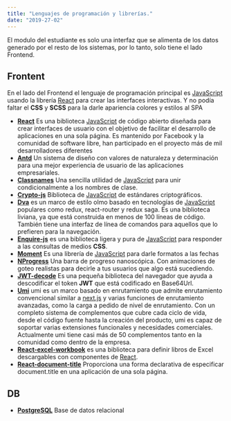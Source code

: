```yaml
---
title: "Lenguajes de programación y librerías."
date: "2019-27-02"
---
```


El modulo del estudiante es solo una interfaz que se alimenta de los datos generado por el resto de los sistemas, por lo tanto, solo tiene el lado Frontend.

## Frontent
En el lado del Frontend el lenguaje de programación principal es [JavaScript] usando la librería [React] para crear las interfaces interactivas. Y no podía faltar el **CSS** y **SCSS** para la darle apariencia colores y estilos al SPA

* **[React]** Es una biblioteca [JavaScript] de código abierto diseñada para crear interfaces de usuario con el objetivo de facilitar el desarrollo de aplicaciones en una sola página. Es mantenido por Facebook y la comunidad de software libre, han participado en el proyecto más de mil desarrolladores diferentes
* **[Antd]** Un sistema de diseño con valores de naturaleza y determinación para una mejor experiencia de usuario de las aplicaciones empresariales.
* **[Classnames]** Una sencilla utilidad de [JavaScript] para unir condicionalmente a los nombres de clase.
* **[Crypto-js]** Biblioteca de [JavaScript] de estándares criptográficos.
* **[Dva]** es un marco de estilo olmo basado en tecnologías de [JavaScript] populares como redux, react-router y redux saga. Es una biblioteca liviana, ya que está construida en menos de 100 líneas de código. También tiene una interfaz de línea de comandos para aquellos que lo prefieren para la navegación.
* **[Enquire-js]** es una biblioteca ligera y pura de [JavaScript] para responder a las consultas de medios **CSS**.
* **[Moment]** Es una librería de [JavaScript] para darle formatos a las fechas
* **[NProgress]** Una barra de progreso nanoscópica. Con animaciones de goteo realistas para decirle a tus usuarios que algo está sucediendo.
* **[JWT-decode]** Es una pequeña biblioteca del navegador que ayuda a descodificar el token **JWT** que está codificado en Base64Url.
* **[Umi]** umi es un marco basado en enrutamiento que admite enrutamiento convencional similar a [next.js](https://nextjs.org/) y varias funciones de enrutamiento avanzadas, como la carga a pedido de nivel de enrutamiento. Con un completo sistema de complementos que cubre cada ciclo de vida, desde el código fuente hasta la creación del producto, umi es capaz de soportar varias extensiones funcionales y necesidades comerciales. Actualmente umi tiene casi más de 50 complementos tanto en la comunidad como dentro de la empresa.
* **[React-excel-workbook]** es una biblioteca para definir libros de Excel descargables con componentes de [React].
* **[React-document-title]** Proporciona una forma declarativa de especificar document.title en una aplicación de una sola página.

## DB
* **[PostgreSQL]** Base de datos relacional

[Go]:https://golang.org
[Echo]:https://echo.labstack.com
[Excelize]:https://github.com/360EntSecGroup-Skylar/excelize
[JWT-Go]:https://jwt.io
[Gorm]:http://gorm.io
[Melody]:https://github.com/olahol/melody

[React]:https://Reactjs.org/
[Antd]:https://ant.design/
[BizCharts]:https://BizCharts.net/index
[Classnames]:https://github.com/JedWatson/classnames
[Crypto-js]:https://github.com/brix/crypto-js
[Dva]:https://dvajs.com
[Enquire-js]:http://wicky.nillia.ms/enquire.js
[Moment]:https://momentjs.com
[NProgress]:http://ricostacruz.com/nprogress
[JWT-decode]:https://github.com/auth0/jwt-decode
[PDFmake]:http://pdfmake.org
[Umi]:https://umijs.org
[React-excel-workbook]:https://github.com/ClearC2/React-excel-workbook
[React-document-title]:https://github.com/gaearon/React-document-title

[PostgreSQL]:https://www.postgresql.org
[JavaScript]:https://www.ecma-international.org